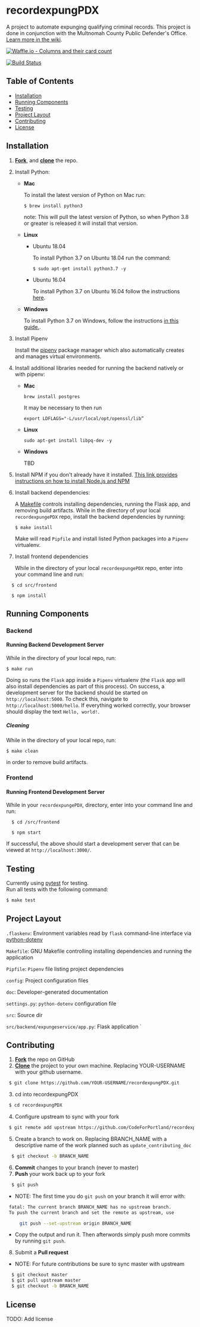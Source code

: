 # recordexpungPDX
A project to automate expunging qualifying criminal records.  This project is done in conjunction with the Multnomah County Public Defender's Office. [Learn more in the wiki](https://github.com/CodeForPortland/recordexpungPDX/wiki).

[![Waffle.io - Columns and their card count](https://badge.waffle.io/CodeForPortland/recordexpungPDX.svg?columns=all)](https://waffle.io/CodeForPortland/recordexpungPDX)

[![Build Status](https://travis-ci.com/CodeForPortland/recordexpungPDX.svg?branch=master)](https://travis-ci.com/CodeForPortland/recordexpungPDX)


## Table of Contents

- [Installation](#installation)
- [Running Components](#running-components)
- [Testing](#testing)
- [Project Layout](#project-layout)
- [Contributing](#contributing)
- [License](#license)

## Installation

1. **[Fork](https://help.github.com/articles/fork-a-repo/#fork-an-example-repository)**, 
	and **[clone](https://help.github.com/articles/fork-a-repo/#step-2-create-a-local-clone-of-your-fork)** the repo.

2. Install Python:

    * **Mac** 
    
      To install the latest version of Python on Mac run:
		
          $ brew install python3

      <!-- -->
		note: This will pull the latest version of Python, so when Python 3.8 or 
		greater is released it will install that version.

    * **Linux**

        - Ubuntu 18.04

			To install Python 3.7 on Ubuntu 18.04 run the command:
			```
			$ sudo apt-get install python3.7 -y 
			```

        - Ubuntu 16.04
	
			To install Python 3.7 on Ubuntu 16.04 follow the instructions 
			[here](https://github.com/CodeForPortland/recordexpungPDX/wiki/Installing-python3.7-on-ubuntu-16.04).

    * **Windows**

      To install Python 3.7 on Windows, follow the instructions [in this guide.](https://wiki.python.org/moin/BeginnersGuide/Download).

3. Install Pipenv

	Install the [pipenv](https://pipenv.readthedocs.io/en/latest/install) 
	package manager which also automatically creates and manages virtual 
	environments.

4. Install additional libraries needed for running the backend natively or with pipenv:

    * **Mac**

      ```
      brew install postgres
      ```
      It may be necessary to then run
      ```
      export LDFLAGS="-L/usr/local/opt/openssl/lib”
      ```
    * **Linux**
      ```
      sudo apt-get install libpq-dev -y
      ```
    * **Windows**

      TBD

5. Install NPM if you don't already have it installed. [This link provides 
	instructions on how to install Node.js and NPM](https://docs.npmjs.com/downloading-and-installing-node-js-and-npm)

6. Install backend dependencies:

	A [Makefile](https://www.gnu.org/software/make/) controls installing 
  dependencies, running the Flask app, and removing build artifacts.
	While in the directory of your local `recordexpungePDX` repo, install the 
  backend dependencies by running:
	
	```
	$ make install
	```
	
	Make will read `Pipfile` and install listed Python packages into a `Pipenv` 
  virtualenv.

7. Install frontend dependencies

	While in the directory of your local `recordexpungePDX` repo, enter into your
  command line and run:

  ```
	$ cd src/frontend

	$ npm install
  ```

## Running Components

### Backend

#### Running Backend Development Server

While in the directory of your local repo, run:
	
```
$ make run
```
	
Doing so runs the `Flask` app inside a `Pipenv` virtualenv (the `Flask` app will 
also install dependencies as part of this process). On success, a
development server for the backend should be started on `http://localhost:5000`.
To check this, navigate to `http://localhost:5000/hello`. If everything worked
correctly, your browser should display the text `Hello, world!`.

##### Cleaning

While in the directory of your local repo, run:
	
```
$ make clean
```
in order to remove build artifacts.

### Frontend

#### Running Frontend Development Server


While in your `recordexpungePDX`, directory, enter into your command line and
run:

  ```
	$ cd /src/frontend

	$ npm start
  ```

If successful, the above should start a development server that can be viewed at
`http://localhost:3000/`.

## Testing

Currently using [pytest](https://docs.pytest.org) for testing.   
Run all tests with the following command:

```bash
$ make test
```


## Project Layout

`.flaskenv`: Environment variables read by `flask` command-line interface via [python-dotenv](https://github.com/theskumar/python-dotenv)

`Makefile`: GNU Makefile controlling installing dependencies and running the application

`Pipfile`: `Pipenv` file listing project dependencies

`config`: Project configuration files

`doc`: Developer-generated documentation

`settings.py`: `python-dotenv` configuration file

`src`: Source dir

`src/backend/expungeservice/app.py`: Flask application
`

## <a name="contributing"></a>Contributing

 1. **[Fork](https://help.github.com/articles/fork-a-repo/#fork-an-example-repository)** the repo on GitHub
 2. **[Clone](https://help.github.com/articles/fork-a-repo/#step-2-create-a-local-clone-of-your-fork)** the project to your own machine. Replacing YOUR-USERNAME with your github username.
   ```bash
    $ git clone https://github.com/YOUR-USERNAME/recordexpungPDX.git
   ```
 3. cd into recordexpungPDX
   ```bash
    $ cd recordexpungPDX
   ```
 4. Configure upstream to sync with your fork
   ```bash
    $ git remote add upstream https://github.com/CodeForPortland/recordexpungPDX.git
   ```
 5. Create a branch to work on. Replacing BRANCH_NAME with a descriptive name of the work planned such as `update_contributing_doc`
   ```bash
     $ git checkout -b BRANCH_NAME
   ```
 6. **Commit** changes to your branch (never to master)
 7. **Push** your work back up to your fork
   ```bash
     $ git push
   ```
   - NOTE: The first time you do `git push` on your branch it will error with:
   ```bash
    fatal: The current branch BRANCH_NAME has no upstream branch.
    To push the current branch and set the remote as upstream, use

        git push --set-upstream origin BRANCH_NAME
   ```
   - Copy the output and run it. Then afterwords simply push more commits by running `git push`.
 8. Submit a **Pull request**

- NOTE: For future contributions be sure to sync master with upstream
```bash
  $ git checkout master
  $ git pull upstream master
  $ git checkout -b BRANCH_NAME
```


## License

TODO: Add license

